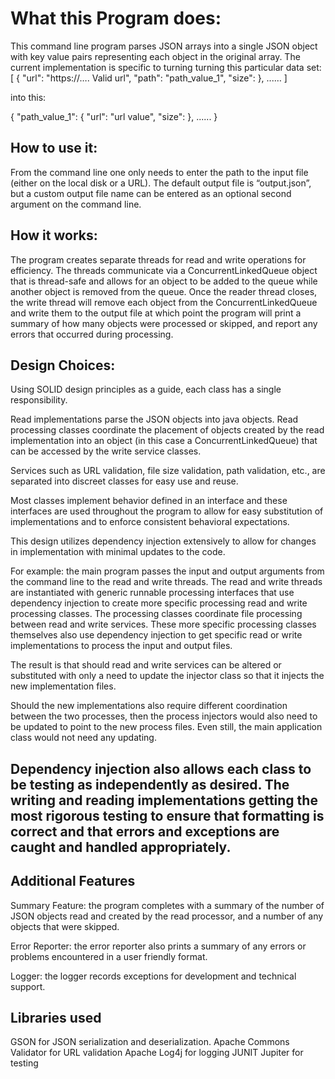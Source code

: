 ﻿# What this Program does:

This command line program parses JSON arrays into a single JSON object with key value pairs representing each object in the original array. The current implementation is specific to turning turning this particular data set:
[
      {
        "url": "https://…. Valid url", 
        "path":  "path_value_1", 
        "size": <integer size in bytes>
      }, ...…
]

into this:

{ 
      "path_value_1": {
        "url": "url value", 
        "size": <integer size>
        }, ...... 
}

## How to use it:
From the command line one only needs to enter the path to the input file (either on the local disk or a URL). The default output file is “output.json”, but a custom output file name can be entered as an optional second argument on the command line. 

## How it works:
The program creates separate threads for read and write operations for efficiency. The threads communicate via a ConcurrentLinkedQueue object that is thread-safe and allows for an object to be added to the queue while another object is removed from the queue. Once the reader thread closes, the write thread will remove each object from the ConcurrentLinkedQueue and write them to the output file at which point the program will print a summary of how many objects were processed or skipped, and report any errors that occurred during processing.

## Design Choices:
Using SOLID design principles as a guide, each class has a single responsibility. 

Read implementations parse the JSON objects into java objects. Read processing classes coordinate the placement of objects created by the read implementation into an object (in this case a ConcurrentLinkedQueue) that can be accessed by the write service classes.

Services such as URL validation, file size validation, path validation, etc., are separated into discreet classes for easy use and reuse. 

Most classes implement behavior defined in an interface and these interfaces are used throughout the program to allow for easy substitution of implementations and to enforce consistent behavioral expectations. 

This design utilizes dependency injection extensively to allow for changes in implementation with minimal updates to the code.

For example: the main program passes the input and output arguments from the command line to the read and write threads. The read and write threads are instantiated with generic runnable processing interfaces that use dependency injection to create more specific processing read and write processing classes. The processing classes coordinate file processing between read and write services. These more specific processing classes themselves also use dependency injection to get specific read or write implementations to process the input and output files.

The result is that should read and write services can be altered or substituted with only a need to update the injector class so that it injects the new implementation files. 

Should the new implementations also require different coordination between the two processes, then the process injectors would also need to be updated to point to the new process files. Even still, the main application class would not need any updating.

## Dependency injection also allows each class to be testing as independently as desired. The writing and reading implementations getting the most rigorous testing to ensure that formatting is correct and that errors and exceptions are caught and handled appropriately.

## Additional Features
Summary Feature: the program completes with a summary of the number of JSON objects read and created by the read processor, and a number of any objects that were skipped. 

Error Reporter: the error reporter also prints a summary of any errors or problems encountered in a user friendly format. 

Logger: the logger records exceptions for development and technical support.


## Libraries used 
GSON for JSON serialization and deserialization.
Apache Commons Validator for URL validation
Apache Log4j for logging
JUNIT Jupiter for testing

